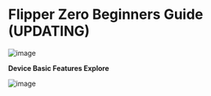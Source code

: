 **<H1>Flipper Zero Beginners Guide (UPDATING)</H1>** 

![image](https://github.com/user-attachments/assets/1ca005c7-a1b9-41d0-a4ec-04d1f95de78c)

**Device Basic Features Explore**

![image](https://github.com/user-attachments/assets/2b655e6c-2b85-4b1c-9f22-90574f89ce6c)





